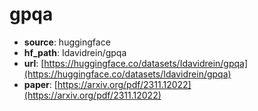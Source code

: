 
# gpqa
+ **source**: huggingface
+ **hf_path**: Idavidrein/gpqa
+ **url**: [https://huggingface.co/datasets/Idavidrein/gpqa](https://huggingface.co/datasets/Idavidrein/gpqa)  
+ **paper**: [https://arxiv.org/pdf/2311.12022](https://arxiv.org/pdf/2311.12022)  
